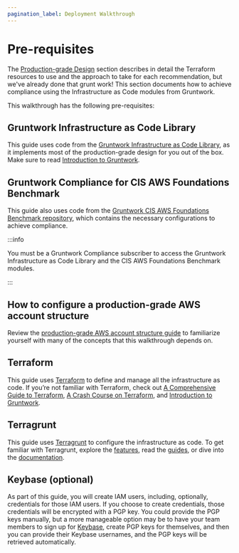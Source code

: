 ```yaml
---
pagination_label: Deployment Walkthrough
---
```


# Pre-requisites

The [Production-grade Design](../2-production-grade-design/0-intro.md) section describes in detail the Terraform resources to use and the approach to take for
each recommendation, but we've already done that grunt work! This section documents how to achieve compliance using the Infrastructure as Code modules from Gruntwork.

This walkthrough has the following pre-requisites:

## Gruntwork Infrastructure as Code Library

This guide uses code from the [Gruntwork Infrastructure as Code Library](https://gruntwork.io/infrastructure-as-code-library/), as it
implements most of the production-grade design for you out of the box. Make sure to read
[Introduction to Gruntwork](/docs/intro/overview/intro-to-gruntwork).

## Gruntwork Compliance for CIS AWS Foundations Benchmark

This guide also uses code from the [Gruntwork CIS AWS
Foundations Benchmark repository](https://gruntwork.io/achieve-compliance), which contains the necessary configurations to achieve compliance.

:::info

You must be a <span className="js-subscribe-cta">Gruntwork Compliance subscriber</span> to access the Gruntwork
Infrastructure as Code Library and the CIS AWS Foundations Benchmark modules.

:::

## How to configure a production-grade AWS account structure

Review the [production-grade AWS account structure guide](https://gruntwork.io/guides/foundations/how-to-configure-production-grade-aws-account-structure/) to familiarize yourself with many of the concepts that this walkthrough depends on.

## Terraform

This guide uses [Terraform](https://www.terraform.io/) to define and manage all the infrastructure as code. If
you’re not familiar with Terraform, check out
[A Comprehensive Guide to Terraform](https://blog.gruntwork.io/a-comprehensive-guide-to-terraform-b3d32832baca),
[A Crash Course on Terraform](https://training.gruntwork.io/p/terraform), and
[Introduction to Gruntwork](/docs/intro/overview/intro-to-gruntwork).

## Terragrunt

This guide uses [Terragrunt](https://terragrunt.gruntwork.io/) to configure the infrastructure as code. To get familiar
with Terragrunt, explore the [features](https://terragrunt.gruntwork.io/docs/#features), read the [guides](https://terragrunt.gruntwork.io/docs/getting-started/quick-start/),
or dive into the [documentation](https://terragrunt.gruntwork.io/docs/).

## Keybase (optional)

As part of this guide, you will create IAM users, including, optionally, credentials for those IAM users. If you
choose to create credentials, those credentials will be encrypted with a PGP key. You could provide the PGP keys
manually, but a more manageable option may be to have your team members to sign up for [Keybase](https://keybase.io),
create PGP keys for themselves, and then you can provide their Keybase usernames, and the PGP keys will be retrieved
automatically.
